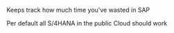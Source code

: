 Keeps track how much time you've wasted in SAP

Per default all S/4HANA in the public Cloud should work